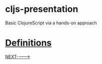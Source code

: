 # cljs-presentation
Basic ClojureScript via a hands-on approach

# [Definitions](https://github.com/wallclockbuilder/cljs-presentation/blob/master/3_defs/3_defs.cljs)

[NEXT---->](https://github.com/wallclockbuilder/cljs-presentation/blob/master/4_lit_dts)
